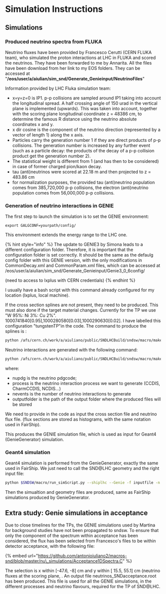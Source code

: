 # Simulation Instructions

## Simulations

### Produced neutrino spectra from FLUKA

Neutrino fluxes have been provided by Francesco Cerutti \(CERN FLUKA  team\), who simulated the proton interactions at LHC in FLUKA and scored the neutrinos. They have been forwarded to me by Annarita. All the files have been download from her link to my EOS folders. They can be accessed at "**/eos/user/a/aiulian/sim\_snd/Generate\_Genieinput/NeutrinoFiles**"

Information provided by LHC Fluka simulation team:

* x=y=z=0 is IP1. p-p collisions are sampled around IP1 taking into account the longitudinal spread. A half crossing angle of 150 urad in the vertical plane is implemented \(upwards\). This was taken into account, together with the scoring plane longitudinal coordinate z = 48386 cm, to determine the famous R distance using the neutrino absolute coordinates x and y.
* x dir cosine is the component of the neutrino direction \(represented by a vector of length 1\) along the x axis.
* Particles carry the generation number 1 if they are direct products of p-p collisions. The generation number is increased by any further event \(such as a particle decay: the products of the decay of a p-p collision product get the generation number 2\).
* The statistical weight is different from 1 \(and has then to be considered\) in case of former charged pion/kaon decay.
* tau \(anti\)neutrinos were scored at 22.18 m and then projected to z = 483.86 cm
* for normalization purposes, the provided tau \(anti\)neutrino population comes from 385,720,000 p-p collisions, the electron \(anti\)neutrino population comes from 56,000,000 p-p collisions.

### Generation of neutrino interactions in GENIE

The first step to launch the simulation is to set the GENIE environment:

`export GALGCONF=yourpath/config/`

This environment extends the energy range to the LHC one.

{% hint style="info" %}
The update to GENIE3 by Simona leads to a different configuration folder. Therefore, it is important that the configuration folder is set correctly. It should be the same as the defaulg config folder with this GENIE version, with the only modifications in CommonDecay.xml and CommonParam.xml files, which can be accessed at /eos/user/a/aiulian/sim\_snd/Generate\_Genieinput/Genie3\_0\_6config/

\(need to access to lxplus with CERN credentials\)
{% endhint %}

I usually have a bash script with this command already configured for my location \(lxplus, local machine\).

If the cross section splines are not present, they need to be produced. This must also done if the target material changes. Currently for the TP we use "W 95%: Ni 3%: Cu 2%". 1000741840\[0.95\],1000280580\[0.03\],1000290630\[0.02\]. I have labelled this configuration "tungstenTP"in the code. The command to produce the splines is :

```bash
python /afs/cern.ch/work/a/aiuliano/public/SNDLHCBuild/sndsw/macro/makeSNDGenieEvents.py spline --nupdg "nupdg" -t "tungstenTP" -o "outputfolder"
```

Neutrino interactions are generated with the following command:

```bash
python /afs/cern.ch/work/a/aiuliano/public/SNDLHCBuild/sndsw/macro/makeSNDGenieEvents.py sim --nupdg "nupdg" -p "process" -n "nevents" -o "outputfolder"
```

where:

* nupdg is the neutrino pdgcode;
* process is the neutrino interaction process we want to generate \(CCDIS, CharmCCDIS, NCDIS...\)
* nevents is the number of neutrino interactions to generate
* outputfolder is the path of the output folder where the produced files will be stored

We need to provide in the code as input the cross section file and neutrino flux file. \(flux sections are stored as histograms, with the same notation used in FairShip\).

This produces the GENIE simulation file, which is used as input for Geant4 \(GenieGenerator\) simulation.

### Geant4 simulation

Geant4 simulation is performed from the GenieGenerator, exactly the same used in FairShip. We just need to call the SND@LHC geometry and the right input file:

```bash
python $SNDSW/macro/run_simScript.py --shiplhc --Genie -f inputfile -n 10000 -o outputfolder
```

Then the simualtion and geometry files are produced, same as FairShip simulations produced by GenieGenerator.

## Extra study: Genie simulations in acceptance

Due to close timelines for the TPs, the GENIE simulations used by Martina for background studies have not been propagated to sndsw. To ensure that only the component of the spectrum within acceptance has been considered, the flux has been selected from Francesco's files to be within detector acceptance, with the following file:

{% embed url="https://github.com/antonioiuliano2/macros-snd/blob/master/nu\_simulations/Acceptance1DSpectra.C" %}

The selection is x within \[-47.6, -8\] cm  and y within \[ 15.5, 55.1\] cm \(neutrino fluxes at the scoring plane, . An output file neutrinos\_SNDacceptance.root has been produced. This file is used for all the GENIE simulations, in the different processes and neutrino flavours, required for the TP of SND@LHC.

